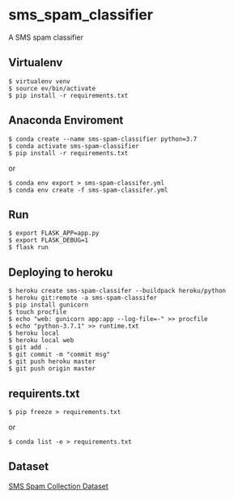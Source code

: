 # sms_spam_classifier

A SMS spam classifier

## Virtualenv

```
$ virtualenv venv
$ source ev/bin/activate
$ pip install -r requirements.txt
```

## Anaconda Enviroment

```
$ conda create --name sms-spam-classifier python=3.7
$ conda activate sms-spam-classifier
$ pip install -r requirements.txt
```
or
```
$ conda env export > sms-spam-classifer.yml
$ conda env create -f sms-spam-classifer.yml
```
## Run

```
$ export FLASK_APP=app.py
$ export FLASK_DEBUG=1
$ flask run
```

## Deploying to heroku

```
$ heroku create sms-spam-classifer --buildpack heroku/python
$ heroku git:remote -a sms-spam-classifer
$ pip install gunicorn
$ touch procfile
$ echo "web: gunicorn app:app --log-file=-" >> procfile
$ echo "python-3.7.1" >> runtime.txt
$ heroku local
$ heroku local web
$ git add .
$ git commit -m "commit msg"
$ git push heroku master
$ git push origin master
```

## requirents.txt

```
$ pip freeze > requirements.txt
```
or 
```
$ conda list -e > requirements.txt
```

## Dataset

[SMS Spam Collection Dataset](https://www.kaggle.com/uciml/sms-spam-collection-dataset)